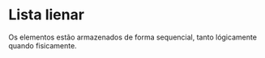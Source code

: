 # Lista lienar

Os elementos estão armazenados de forma sequencial, tanto lógicamente quando fisicamente. 
